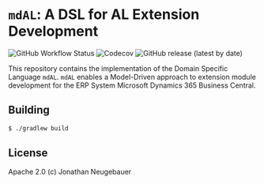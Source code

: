 # `mdAL`: A DSL for AL Extension Development

![GitHub Workflow Status](https://img.shields.io/github/workflow/status/joneug/mdal/Build)
![Codecov](https://img.shields.io/codecov/c/gh/joneug/mdal)
![GitHub release (latest by date)](https://img.shields.io/github/v/release/joneug/mdal)

This repository contains the implementation of the Domain Specific Language `mdAL`. `mdAL` enables a Model-Driven approach to extension module development for the ERP System Microsoft Dynamics 365 Business Central.

## Building

```sh
$ ./gradlew build
```

## License

Apache 2.0 (c) Jonathan Neugebauer
